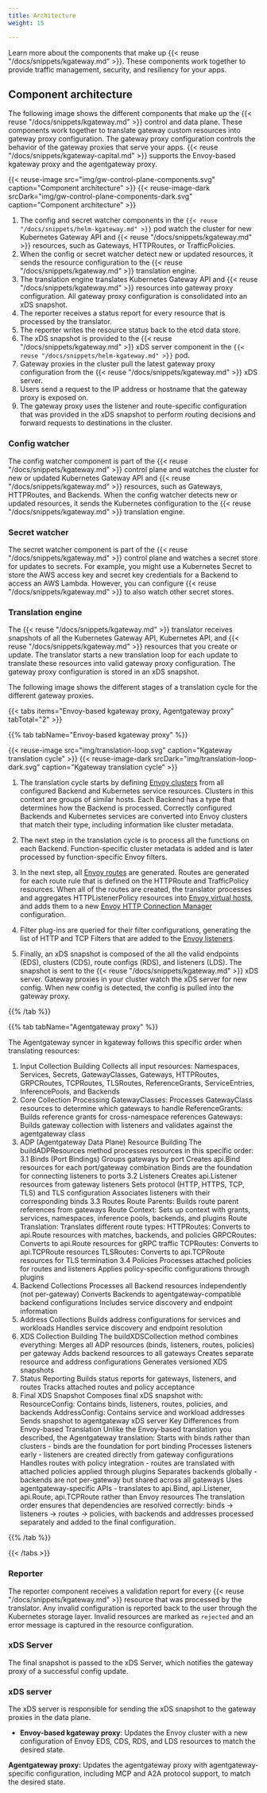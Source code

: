```yaml
---
title: Architecture
weight: 15

---
```


Learn more about the components that make up {{< reuse "/docs/snippets/kgateway.md" >}}. These components work together to provide traffic management, security, and resiliency for your apps.

## Component architecture

The following image shows the different components that make up the {{< reuse "/docs/snippets/kgateway.md" >}} control and data plane. These components work together to translate gateway custom resources into gateway proxy configuration. The gateway proxy configuration controls the behavior of the gateway proxies that serve your apps.  {{< reuse "/docs/snippets/kgateway-capital.md" >}} supports the Envoy-based kgateway proxy and the agentgateway proxy.

{{< reuse-image src="img/gw-control-plane-components.svg" caption="Component architecture" >}}
{{< reuse-image-dark srcDark="img/gw-control-plane-components-dark.svg" caption="Component architecture" >}}

<!--Source https://app.excalidraw.com/s/AKnnsusvczX/1HkLXOmi9BF-->

1. The config and secret watcher components in the `{{< reuse "/docs/snippets/helm-kgateway.md" >}}` pod watch the cluster for new Kubernetes Gateway API and {{< reuse "/docs/snippets/kgateway.md" >}} resources, such as Gateways, HTTPRoutes, or TrafficPolicies.
2. When the config or secret watcher detect new or updated resources, it sends the resource configuration to the {{< reuse "/docs/snippets/kgateway.md" >}} translation engine. 
3. The translation engine translates Kubernetes Gateway API and {{< reuse "/docs/snippets/kgateway.md" >}} resources into gateway proxy configuration. All gateway proxy configuration is consolidated into an xDS snapshot.
4. The reporter receives a status report for every resource that is processed by the translator. 
5. The reporter writes the resource status back to the etcd data store. 
6. The xDS snapshot is provided to the {{< reuse "/docs/snippets/kgateway.md" >}} xDS server component in the `{{< reuse "/docs/snippets/helm-kgateway.md" >}}` pod. 
7. Gateway proxies in the cluster pull the latest gateway proxy configuration from the {{< reuse "/docs/snippets/kgateway.md" >}} xDS server.
8. Users send a request to the IP address or hostname that the gateway proxy is exposed on. 
9. The gateway proxy uses the listener and route-specific configuration that was provided in the xDS snapshot to perform routing decisions and forward requests to destinations in the cluster.

### Config watcher 

The config watcher component is part of the {{< reuse "/docs/snippets/kgateway.md" >}} control plane and watches the cluster for new or updated Kubernetes Gateway API and {{< reuse "/docs/snippets/kgateway.md" >}} resources, such as Gateways, HTTPRoutes, and Backends. When the config watcher detects new or updated resources, it sends the Kubernetes configuration to the {{< reuse "/docs/snippets/kgateway.md" >}} translation engine.

### Secret watcher

The secret watcher component is part of the {{< reuse "/docs/snippets/kgateway.md" >}} control plane and watches a secret store for updates to secrets. For example, you might use a Kubernetes Secret to store the AWS access key and secret key credentials for a Backend to access an AWS Lambda. However, you can configure {{< reuse "/docs/snippets/kgateway.md" >}} to also watch other secret stores.

<!--
### Endpoint discovery 

The endpoint discovery component is part of the {{< reuse "/docs/snippets/kgateway.md" >}} control plane and watches service registries such as Kubernetes for IP addresses and hostnames that are associated with services. Each endpoint requires its own plug-in that supports the discovery functionality. For example, Kubernetes runs its own endpoint discovery goroutine. When endpoint discovery discovers a new or updated endpoint, the configuration is stored in etcd. -->

### Translation engine

The {{< reuse "/docs/snippets/kgateway.md" >}} translator receives snapshots of all the Kubernetes Gateway API, Kubernetes API, and {{< reuse "/docs/snippets/kgateway.md" >}} resources that you create or update. The translator starts a new translation loop for each update to translate these resources into valid gateway proxy configuration. The gateway proxy configuration is stored in an xDS snapshot.  

The following image shows the different stages of a translation cycle for the different gateway proxies.

{{< tabs items="Envoy-based kgateway proxy, Agentgateway proxy" tabTotal="2" >}}

{{% tab tabName="Envoy-based kgateway proxy" %}}

{{< reuse-image src="img/translation-loop.svg" caption="Kgateway translation cycle" >}}
{{< reuse-image-dark srcDark="img/translation-loop-dark.svg" caption="Kgateway translation cycle" >}}

<!--Source https://app.excalidraw.com/s/AKnnsusvczX/1HkLXOmi9BF-->

1. The translation cycle starts by defining [Envoy clusters](https://www.envoyproxy.io/docs/envoy/latest/api-v3/config/cluster/v3/cluster.proto) from all configured Backend and Kubernetes service resources. Clusters in this context are groups of similar hosts. Each Backend has a type that determines how the Backend is processed. Correctly configured Backends and Kubernetes services are converted into Envoy clusters that match their type, including information like cluster metadata.

2. The next step in the translation cycle is to process all the functions on each Backend. Function-specific cluster metadata is added and is later processed by function-specific Envoy filters.

3. In the next step, all [Envoy routes](https://www.envoyproxy.io/docs/envoy/latest/api-v3/config/route/v3/route.proto) are generated. Routes are generated for each route rule that is defined on the HTTPRoute and TrafficPolicy resources. When all of the routes are created, the translator processes and aggregates HTTPListenerPolicy resources into [Envoy virtual hosts](https://www.envoyproxy.io/docs/envoy/latest/api-v3/config/route/v3/route_components.proto#config-route-v3-virtualhost), and adds them to a new [Envoy HTTP Connection Manager](https://www.envoyproxy.io/docs/envoy/latest/intro/arch_overview/http/http_connection_management) configuration. 

4. Filter plug-ins are queried for their filter configurations, generating the list of HTTP and TCP Filters that are added to the [Envoy listeners](https://www.envoyproxy.io/docs/envoy/latest/configuration/listeners/listeners).

5. Finally, an xDS snapshot is composed of the all the valid endpoints (EDS), clusters (CDS), route configs (RDS), and listeners (LDS). The snapshot is sent to the {{< reuse "/docs/snippets/kgateway.md" >}} xDS server. Gateway proxies in your cluster watch the xDS server for new config. When new config is detected, the config is pulled into the gateway proxy. 

{{% /tab %}}

{{% tab tabName="Agentgateway proxy" %}}

<!--{{< reuse-image src="img/translation-loop.svg" caption="Agentgateway translation cycle" >}}
{{< reuse-image-dark srcDark="img/translation-loop-dark.svg" caption="Agentgateway translation cycle" >}}-->

The Agentgateway syncer in kgateway follows this specific order when translating resources:
1. Input Collection Building
Collects all input resources: Namespaces, Services, Secrets, GatewayClasses, Gateways, HTTPRoutes, GRPCRoutes, TCPRoutes, TLSRoutes, ReferenceGrants, ServiceEntries, InferencePools, and Backends
2. Core Collection Processing
GatewayClasses: Processes GatewayClass resources to determine which gateways to handle
ReferenceGrants: Builds reference grants for cross-namespace references
Gateways: Builds gateway collection with listeners and validates against the agentgateway class
3. ADP (Agentgateway Data Plane) Resource Building
The buildADPResources method processes resources in this specific order:
3.1 Binds (Port Bindings)
Groups gateways by port
Creates api.Bind resources for each port/gateway combination
Binds are the foundation for connecting listeners to ports
3.2 Listeners
Creates api.Listener resources from gateway listeners
Sets protocol (HTTP, HTTPS, TCP, TLS) and TLS configuration
Associates listeners with their corresponding binds
3.3 Routes
Route Parents: Builds route parent references from gateways
Route Context: Sets up context with grants, services, namespaces, inference pools, backends, and plugins
Route Translation: Translates different route types:
HTTPRoutes: Converts to api.Route resources with matches, backends, and policies
GRPCRoutes: Converts to api.Route resources for gRPC traffic
TCPRoutes: Converts to api.TCPRoute resources
TLSRoutes: Converts to api.TCPRoute resources for TLS termination
3.4 Policies
Processes attached policies for routes and listeners
Applies policy-specific configurations through plugins
4. Backend Collections
Processes all Backend resources independently (not per-gateway)
Converts Backends to agentgateway-compatible backend configurations
Includes service discovery and endpoint information
5. Address Collections
Builds address configurations for services and workloads
Handles service discovery and endpoint resolution
6. XDS Collection Building
The buildXDSCollection method combines everything:
Merges all ADP resources (binds, listeners, routes, policies) per gateway
Adds backend resources to all gateways
Creates separate resource and address configurations
Generates versioned XDS snapshots
7. Status Reporting
Builds status reports for gateways, listeners, and routes
Tracks attached routes and policy acceptance
8. Final XDS Snapshot
Composes final xDS snapshot with:
ResourceConfig: Contains binds, listeners, routes, policies, and backends
AddressConfig: Contains service and workload addresses
Sends snapshot to agentgateway xDS server
Key Differences from Envoy-based Translation
Unlike the Envoy-based translation you described, the Agentgateway translation:
Starts with binds rather than clusters - binds are the foundation for port binding
Processes listeners early - listeners are created directly from gateway configurations
Handles routes with policy integration - routes are translated with attached policies applied through plugins
Separates backends globally - backends are not per-gateway but shared across all gateways
Uses agentgateway-specific APIs - translates to api.Bind, api.Listener, api.Route, api.TCPRoute rather than Envoy resources
The translation order ensures that dependencies are resolved correctly: binds → listeners → routes → policies, with backends and addresses processed separately and added to the final configuration.

{{% /tab %}}

{{< /tabs >}}

### Reporter

The reporter component receives a validation report for every {{< reuse "/docs/snippets/kgateway.md" >}} resource that was processed by the translator. Any invalid configuration is reported back to the user through the Kubernetes storage layer. Invalid resources are marked as `rejected` and an error message is captured in the resource configuration.  

### xDS Server

The final snapshot is passed to the xDS Server, which notifies the gateway proxy of a successful config update. 

### xDS server

The xDS server is responsible for sending the xDS snapshot to the gateway proxies in the data plane.

* **Envoy-based kgateway proxy**: Updates the Envoy cluster with a new configuration of Envoy EDS, CDS, RDS, and LDS resources to match the desired state.

**Agentgateway proxy:** Updates the agentgateway proxy with agentgateway-specific configuration, including MCP and A2A protocol support, to match the desired state.

<!--

## Discovery architecture

{{< reuse "docs/snippets/discovery-about.md" >}}

To enable automatic discovery of services, see [Discovery](/docs/traffic-management/destination-types/backends/#discovery). To learn more about Backends, see [Backends](/docs/traffic-management/destination-types/backends/).

The following image shows how the endpoint discovery component discovers Kubernetes services and Functions and automatically creates Backend resources for them. 

{{< reuse-image src="img/discovery.svg" >}}

-->

